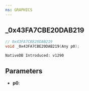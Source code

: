 ```yaml
---
ns: GRAPHICS
---
```

## _0x43FA7CBE20DAB219

```c
// 0x43FA7CBE20DAB219
void _0x43FA7CBE20DAB219(Any p0);
```

```
NativeDB Introduced: v1290
```

## Parameters
* **p0**:
